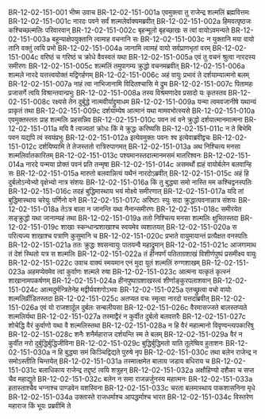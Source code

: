 BR-12-02-151-001  भीष्म उवाच
BR-12-02-151-001a एवमुक्त्वा तु राजेन्द्र शल्मलिं ब्रह्मवित्तमः
BR-12-02-151-001c नारदः पवने सर्वं शल्मलेर्वाक्यमब्रवीत्
BR-12-02-151-002a हिमवत्पृष्ठजः कश्चिच्छल्मलिः परिवारवान्
BR-12-02-151-002c बृहन्मूलो बृहच्छाखः स त्वां वायोऽवमन्यते
BR-12-02-151-003a बहून्याक्षेपयुक्तानि त्वामाह वचनानि सः
BR-12-02-151-003c न युक्तानि मया वायो तानि वक्तुं त्वयि प्रभो
BR-12-02-151-004a जानामि त्वामहं वायो सर्वप्राणभृतां वरम्
BR-12-02-151-004c वरिष्ठं च गरिष्ठं च क्रोधे वैवस्वतं यथा
BR-12-02-151-005a एवं तु वचनं श्रुत्वा नारदस्य समीरणः
BR-12-02-151-005c शल्मलिं तमुपागम्य क्रुद्धो वचनमब्रवीत्
BR-12-02-151-006a शल्मले नारदे यत्तत्त्वयोक्तं मद्विगर्हणम्
BR-12-02-151-006c अहं वायुः प्रभावं ते दर्शयाम्यात्मनो बलम्
BR-12-02-151-007a नाहं त्वा नाभिजानामि विदितश्चासि मे द्रुम
BR-12-02-151-007c पितामहः प्रजासर्गे त्वयि विश्रान्तवान्प्रभुः
BR-12-02-151-008a तस्य विश्रमणादेव प्रसादो यः कृतस्तव
BR-12-02-151-008c रक्ष्यसे तेन दुर्बुद्धे नात्मवीर्याद्द्रुमाधम
BR-12-02-151-009a यन्मा त्वमवजानीषे यथान्यं प्राकृतं तथा
BR-12-02-151-009c दर्शयाम्येष आत्मानं यथा मामवभोत्स्यसे
BR-12-02-151-010a एवमुक्तस्ततः प्राह शल्मलिः प्रहसन्निव
BR-12-02-151-010c पवन त्वं वने क्रुद्धो दर्शयात्मानमात्मना
BR-12-02-151-011a मयि वै त्यज्यतां क्रोधः किं मे क्रुद्धः करिष्यसि
BR-12-02-151-011c न ते बिभेमि पवन यद्यपि त्वं स्वयंप्रभुः
BR-12-02-151-012a इत्येवमुक्तः पवनः श्व इत्येवाब्रवीद्वचः
BR-12-02-151-012c दर्शयिष्यामि ते तेजस्ततो रात्रिरुपागमत्
BR-12-02-151-013a अथ निश्चित्य मनसा शल्मलिर्वातकारितम्
BR-12-02-151-013c पश्यमानस्तदात्मानमसमं मातरिश्वनः
BR-12-02-151-014a नारदे यन्मया प्रोक्तं पवनं प्रति तन्मृषा
BR-12-02-151-014c असमर्थो ह्यहं वायोर्बलेन बलवान्हि सः
BR-12-02-151-015a मारुतो बलवान्नित्यं यथैनं नारदोऽब्रवीत्
BR-12-02-151-015c अहं हि दुर्बलोऽन्येभ्यो वृक्षेभ्यो नात्र संशयः
BR-12-02-151-016a किं तु बुद्ध्या समो नास्ति मम कश्चिद्वनस्पतिः
BR-12-02-151-016c तदहं बुद्धिमास्थाय भयं मोक्ष्ये समीरणात्
BR-12-02-151-017a यदि तां बुद्धिमास्थाय चरेयुः पर्णिनो वने
BR-12-02-151-017c अरिष्टाः स्युः सदा क्रुद्धात्पवनान्नात्र संशयः
BR-12-02-151-018a तेऽत्र बाला न जानन्ति यथा नैनान्समीरणः
BR-12-02-151-018c समीरयेत सङ्क्रुद्धो यथा जानाम्यहं तथा
BR-12-02-151-019a ततो निश्चित्य मनसा शल्मलिः क्षुभितस्तदा
BR-12-02-151-019c शाखाः स्कन्धान्प्रशाखाश्च स्वयमेव व्यशातयत्
BR-12-02-151-020a स परित्यज्य शाखाश्च पत्राणि कुसुमानि च
BR-12-02-151-020c प्रभाते वायुमायान्तं प्रत्यैक्षत वनस्पतिः
BR-12-02-151-021a ततः क्रुद्धः श्वसन्वायुः पातयन्वै महाद्रुमान्
BR-12-02-151-021c आजगामाथ तं देशं स्थितो यत्र स शल्मलिः
BR-12-02-151-022a तं हीनपर्णं पतिताग्रशाखं विशीर्णपुष्पं प्रसमीक्ष्य वायुः
BR-12-02-151-022c उवाच वाक्यं स्मयमान एनं मुदा युतं शल्मलिं रुग्णशाखम्
BR-12-02-151-023a अहमप्येवमेव त्वां कुर्वाणः शल्मले रुषा
BR-12-02-151-023c आत्मना यत्कृतं कृत्स्नं शाखानामपकर्षणम्
BR-12-02-151-024a हीनपुष्पाग्रशाखस्त्वं शीर्णाङ्कुरपलाशवान्
BR-12-02-151-024c आत्मदुर्मन्त्रितेनेह मद्वीर्यवशगोऽभवः
BR-12-02-151-025a एतच्छ्रुत्वा वचो वायोः शल्मलिर्व्रीडितस्तदा
BR-12-02-151-025c अतप्यत वचः स्मृत्वा नारदो यत्तदाब्रवीत्
BR-12-02-151-026a एवं यो राजशार्दूल दुर्बलः सन्बलीयसा
BR-12-02-151-026c वैरमासज्जते बालस्तप्यते शल्मलिर्यथा
BR-12-02-151-027a तस्माद्वैरं न कुर्वीत दुर्बलो बलवत्तरैः
BR-12-02-151-027c शोचेद्धि वैरं कुर्वाणो यथा वै शल्मलिस्तथा
BR-12-02-151-028a न हि वैरं महात्मानो विवृण्वन्त्यपकारिषु
BR-12-02-151-028c शनैः शनैर्महाराज दर्शयन्ति स्म ते बलम्
BR-12-02-151-029a वैरं न कुर्वीत नरो दुर्बुद्धिर्बुद्धिजीविना
BR-12-02-151-029c बुद्धिर्बुद्धिमतो याति तूलेष्विव हुताशनः
BR-12-02-151-030a न हि बुद्ध्या समं किञ्चिद्विद्यते पुरुषे नृप
BR-12-02-151-030c तथा बलेन राजेन्द्र न समोऽस्तीति चिन्तयेत्
BR-12-02-151-031a तस्मात्क्षमेत बालाय जडाय बधिराय च
BR-12-02-151-031c बलाधिकाय राजेन्द्र तद्दृष्टं त्वयि शत्रुहन्
BR-12-02-151-032a अक्षौहिण्यो दशैका च सप्त चैव महाद्युते
BR-12-02-151-032c बलेन न समा राजन्नर्जुनस्य महात्मनः
BR-12-02-151-033a हतास्ताश्चैव भग्नाश्च पाण्डवेन यशस्विना
BR-12-02-151-033c चरता बलमास्थाय पाकशासनिना मृधे
BR-12-02-151-034a उक्तास्ते राजधर्माश्च आपद्धर्माश्च भारत
BR-12-02-151-034c विस्तरेण महाराज किं भूयः प्रब्रवीमि ते

